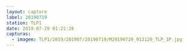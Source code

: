 ```yaml
---
layout: capture
label: 20190719
station: TLP1
date: 2019-07-20 01:21:20
capturas:
  - imagem: TLP1/2019/201907/20190719/M20190720_012120_TLP_1P.jpg
---
```

